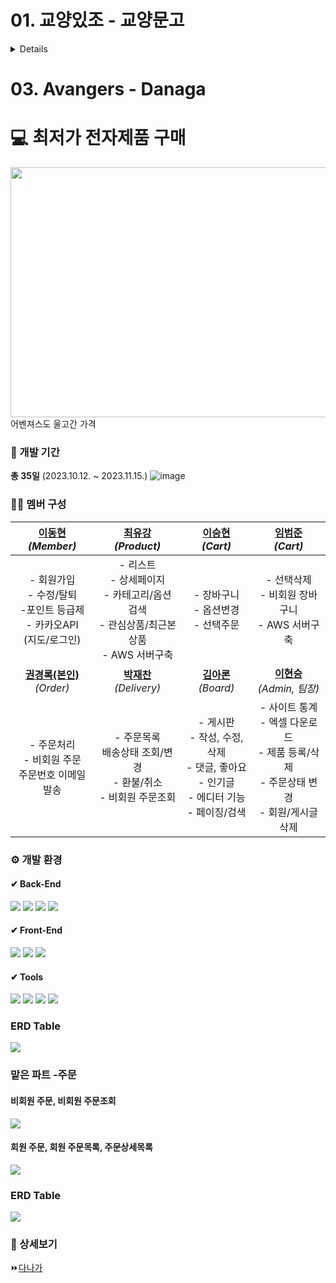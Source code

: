 # 01. 교양있조 - 교양문고
<details>
### 📁 상세보기
⏩[교양있조](https://github.com/kkr95101/ITWILL_TEAM_PROJECT/tree/main/Gyoyangmungo)

### ERD Table
<img src="https://github.com/kkr95101/ITWILL_TEAM_PROJECT/assets/133841227/ba91aeae-21ba-425d-803b-8fb5d7b7e6de"/>


</details>

# 03. Avangers - Danaga
# 💻 최저가 전자제품 구매
<img src="https://prod-ripcut-delivery.disney-plus.net/v1/variant/disney/8D63BFCB55921C27B39DB09FFD775F1C1EDE00FC4D5611AC492CA33B7651FDF2/scale?width=1440&aspectRatio=1.78&format=jpeg" width="800" height="400"/>
어벤져스도 울고간 가격



### 📅 개발 기간
**총 35일** (2023.10.12. ~ 2023.11.15.)
![image](https://github.com/Roco-LEE/IWILL_TEAM_PROJECT/assets/133840827/259ecd10-aa83-42ba-b44c-973d98cf96b3)


### 🙋‍♂️ 멤버 구성
| [이동현 ](https://github.com/leedong617) <br> *(Member)*  | [최유강](https://github.com/choliea) <br> *(Product)* | [이승현](https://github.com/lsh96900410) <br> *(Cart)* | [임범준](https://github.com/beomjun10) <br> *(Cart)* |
| :------: |  :------: | :------: | :------: |
| - 회원가입 <br> - 수정/탈퇴 <br> -포인트 등급제 <br> - 카카오API <br> (지도/로그인) |- 리스트 <br> - 상세페이지 <br> - 카테고리/옵션 검색 <br> - 관심상품/최근본상품 <br> - AWS 서버구축  | - 장바구니 <br> - 옵션변경 <br> - 선택주문 | - 선택삭제 <br> - 비회원 장바구니 <br> - AWS 서버구축 |
| [**권경록(본인)**](https://github.com/kkr95101) <br> *(Order)*  | [**박재찬**](https://github.com/ykmr0331) <br> *(Delivery)*  | [**김아론**](https://github.com/aronkim92) <br> *(Board)* | [**이현승**](https://github.com/roco-lee) <br> *(Admin, 팀장)* |
| - 주문처리 <br> - 비회원 주문 <br> 주문번호 이메일 발송  | - 주문목록 <br> 배송상태 조회/변경 <br> - 환불/취소 <br> - 비회원 주문조회   | - 게시판 <br> - 작성, 수정, 삭제 <br> - 댓글, 좋아요 <br> - 인기글 <br> - 에디터 기능 <br> - 페이징/검색 | - 사이트 통계 <br> - 엑셀 다운로드 <br> - 제품 등록/삭제 <br> - 주문상태 변경 <br> - 회원/게시글 삭제 |



### ⚙ 개발 환경
</div>

#### ✔ Back-End
<img src="https://img.shields.io/badge/Spring Boot 3.1.4-6DB33F?style=for-the-badge&logo=springboot&logoColor=white"> <img src="https://img.shields.io/badge/Spring Data JPA-2C2255?style=for-the-badge&logo=amazondocumentdb&logoColor=white"> <img src="https://img.shields.io/badge/Thymeleaf-005F0F?style=for-the-badge&logo=Thymeleaf&logoColor=white"> <img src="https://img.shields.io/badge/Oracle-F80000?style=for-the-badge&logo=oracle&logoColor=white">

#### ✔ Front-End
<img src="https://img.shields.io/badge/javascript-F7DF1E?style=for-the-badge&logo=javascript&logoColor=black"> <img src="https://img.shields.io/badge/jquery 3.6.0-0769AD?style=for-the-badge&logo=jquery&logoColor=white"> <img src="https://img.shields.io/badge/Bootstrap 4-7952B3?style=for-the-badge&logo=bootstrap&logoColor=white">

#### ✔ Tools
<img src="https://img.shields.io/badge/STS 4.19.0-6DB33F?style=for-the-badge&logo=spring&logoColor=white"> <img src="https://img.shields.io/badge/gradle 8.3-02303A?style=for-the-badge&logo=gradle&logoColor=white"> <img src="https://img.shields.io/badge/github-181717?style=for-the-badge&logo=github&logoColor=white"> <img src="https://img.shields.io/badge/aws-232F3E?style=for-the-badge&logo=amazonaws&logoColor=white">

### ERD Table
<img src="https://github.com/kkr95101/ITWILL_TEAM_PROJECT/assets/133841227/640bc992-458b-41af-85a6-974272597f83"/>

### 맡은 파트 -주문

#### 비회원 주문, 비회원 주문조회
<img src="https://github.com/kkr95101/Danaga/assets/133841227/ec675b91-0a05-406a-9db8-08b074233d4b">

#### 회원 주문, 회원 주문목록, 주문상세목록

<img src="https://github.com/kkr95101/Danaga/assets/133841227/1531bdef-7f9a-40d0-943c-9b8c1294778d">

### ERD Table
<img src="https://github.com/kkr95101/ITWILL_TEAM_PROJECT/assets/133841227/ba91aeae-21ba-425d-803b-8fb5d7b7e6de"/>


### 📁 상세보기
⏩[다나가](https://github.com/kkr95101/ITWILL_TEAM_PROJECT/tree/main/Danaga)


